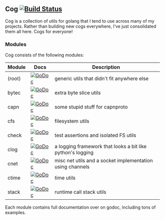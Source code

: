 ## Cog [![Build Status](https://travis-ci.org/thatguystone/cog.svg)](https://travis-ci.org/thatguystone/cog)

Cog is a collection of utils for golang that I tend to use across many of my projects. Rather than building new cogs everywhere, I've just consolidated them all here. Cogs for everyone!

### Modules

Cog consists of the following modules:

| Module | Docs | Description |
| ------ | ---- | ----------- |
| (root) | [![GoDoc](https://godoc.org/github.com/thatguystone/cog?status.svg)](https://godoc.org/github.com/thatguystone/cog) | generic utils that didn't fit anywhere else |
| bytec  | [![GoDoc](https://godoc.org/github.com/thatguystone/cog/bytec?status.svg)](https://godoc.org/github.com/thatguystone/cog/bytec) | extra byte slice utils |
| capn   | [![GoDoc](https://godoc.org/github.com/thatguystone/cog/capn?status.svg)](https://godoc.org/github.com/thatguystone/cog/capn) | some stupid stuff for capnproto |
| cfs    | [![GoDoc](https://godoc.org/github.com/thatguystone/cog/cfs?status.svg)](https://godoc.org/github.com/thatguystone/cog/cfs) | filesystem utils |
| check  | [![GoDoc](https://godoc.org/github.com/thatguystone/cog/check?status.svg)](https://godoc.org/github.com/thatguystone/cog/check) | test assertions and isolated FS utils |
| clog   | [![GoDoc](https://godoc.org/github.com/thatguystone/cog/clog?status.svg)](https://godoc.org/github.com/thatguystone/cog/clog) | a logging framework that looks a bit like python's logging |
| cnet   | [![GoDoc](https://godoc.org/github.com/thatguystone/cog/cnet?status.svg)](https://godoc.org/github.com/thatguystone/cog/cnet) | misc net utils and a socket implementation using channels |
| ctime  | [![GoDoc](https://godoc.org/github.com/thatguystone/cog/ctime?status.svg)](https://godoc.org/github.com/thatguystone/cog/ctime) | time utils |
| stack  | [![GoDoc](https://godoc.org/github.com/thatguystone/cog/stack?status.svg)](https://godoc.org/github.com/thatguystone/cog/stack) | runtime call stack utils |

Each module contains full documentation over on godoc, including tons of examples.
